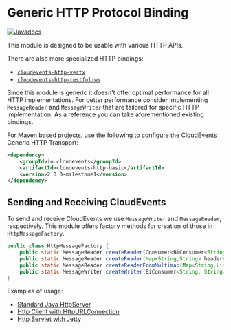 # Generic HTTP Protocol Binding

[![Javadocs](http://www.javadoc.io/badge/io.cloudevents/cloudevents-http-basic.svg?color=green)](http://www.javadoc.io/doc/io.cloudevents/cloudevents-http-basic)

This module is designed to be usable with various HTTP APIs.

There are also more specialized HTTP bindings:
* [`cloudevents-http-vertx`](../vertx)
* [`cloudevents-http-restful-ws`](../restful-ws)

Since this module is generic it doesn't offer optimal performance for all HTTP implementations.
For better performance consider implementing `MessageReader` and `MessageWriter` that are
tailored for specific HTTP implementation. As a reference you can take aforementioned existing bindings.

For Maven based projects, use the following to configure the CloudEvents Generic HTTP Transport:

```xml
<dependency>
    <groupId>io.cloudevents</groupId>
    <artifactId>cloudevents-http-basic</artifactId>
    <version>2.0.0-milestone1</version>
</dependency>
```

## Sending and Receiving CloudEvents

To send and receive CloudEvents we use `MessageWriter` and `MessageReader`, respectively.
This module offers factory methods for creation of those in `HttpMessageFactory`.

```java
public class HttpMessageFactory {
    public static MessageReader createReader(Consumer<BiConsumer<String,String>> forEachHeader, byte[] body);
    public static MessageReader createReader(Map<String,String> headers, byte[] body);
    public static MessageReader createReaderFromMultimap(Map<String,List<String>> headers, byte[] body);
    public static MessageWriter createWriter(BiConsumer<String, String> putHeader, Consumer<byte[]> sendBody);
}
```

Examples of usage:
* [Standard Java HttpServer](../../examples/basic-http/src/main/java/io/cloudevents/examples/http/basic/BasicHttpServer.java)
* [Http Client with HttpURLConnection](../../examples/basic-http/src/main/java/io/cloudevents/examples/http/basic/HttpURLConnectionClient.java)
* [Http Servlet with Jetty](../../examples/basic-http/src/main/java/io/cloudevents/examples/http/basic/JettyServer.java)
